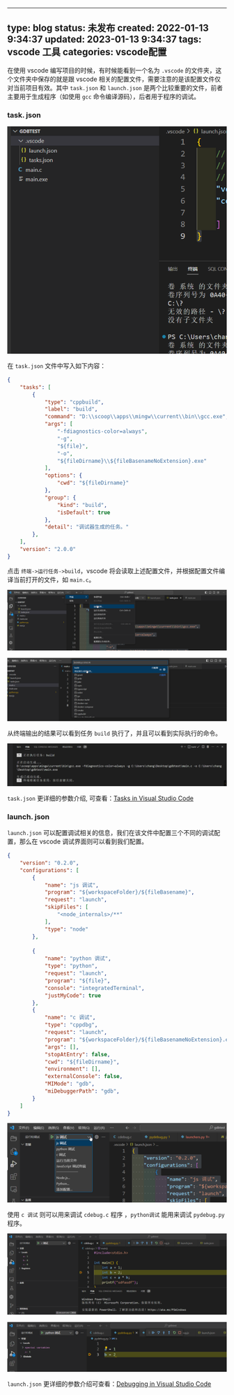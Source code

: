 
---
type: blog
status: 未发布
created: 2022-01-13 9:34:37
updated: 2023-01-13 9:34:37
tags: vscode 工具
categories: vscode配置 
---


在使用 vscode 编写项目的时候，有时候能看到一个名为 `.vscode` 的文件夹，这个文件夹中保存的就是跟 vscode 相关的配置文件，需要注意的是该配置文件仅对当前项目有效。其中 `task.json` 和 `launch.json` 是两个比较重要的文件，前者主要用于生成程序（如使用 `gcc` 命令编译源码），后者用于程序的调试。

### task. json

![](附件/VScode中的task.json和launch.json_image_1.png)

在 `task.json` 文件中写入如下内容：

```json
{
    "tasks": [
        {
            "type": "cppbuild",
            "label": "build",
            "command": "D:\\scoop\\apps\\mingw\\current\\bin\\gcc.exe",
            "args": [
                "-fdiagnostics-color=always",
                "-g",
                "${file}",
                "-o",
                "${fileDirname}\\${fileBasenameNoExtension}.exe"
            ],
            "options": {
                "cwd": "${fileDirname}"
            },
            "group": {
                "kind": "build",
                "isDefault": true
            },
            "detail": "调试器生成的任务。"
        },
    ],
    "version": "2.0.0"
}
```

点击 `终端->运行任务->build`，vscode 将会读取上述配置文件，并根据配置文件编译当前打开的文件，如 `main.c`。

![](附件/VScode中的task.json和launch.json_image_2.png)

![](附件/VScode中的task.json和launch.json_image_3.png)

从终端输出的结果可以看到任务 `build` 执行了，并且可以看到实际执行的命令。

![](附件/VScode中的task.json和launch.json_image_4.png)

`task.json` 更详细的参数介绍, 可查看：[Tasks in Visual Studio Code](https://code.visualstudio.com/docs/editor/tasks)

### launch. json

`launch.json` 可以配置调试相关的信息，我们在该文件中配置三个不同的调试配置，那么在 vscode 调试界面则可以看到我们配置。

```json
{
    "version": "0.2.0",
    "configurations": [
        {
            "name": "js 调试",
            "program": "${workspaceFolder}/${fileBasename}",
            "request": "launch",
            "skipFiles": [
                "<node_internals>/**"
            ],
            "type": "node"
        },

        {
            "name": "python 调试",
            "type": "python",
            "request": "launch",
            "program": "${file}",
            "console": "integratedTerminal",
            "justMyCode": true
        },
        {
            "name": "c 调试",
            "type": "cppdbg",
            "request": "launch",
            "program": "${workspaceFolder}/${fileBasenameNoExtension}.exe",
            "args": [],
            "stopAtEntry": false,
            "cwd": "${fileDirname}",
            "environment": [],
            "externalConsole": false,
            "MIMode": "gdb",
            "miDebuggerPath": "gdb",
        }
    ]
}
```

![](附件/VScode中的task.json和launch.json_image_5.png)

使用 `c 调试` 则可以用来调试 `cdebug.c` 程序 ，`python调试` 能用来调试 `pydebug.py` 程序。

![](附件/VScode中的task.json和launch.json_image_6.png)

![](附件/VScode中的task.json和launch.json_image_7.png)

`launch.json` 更详细的参数介绍可查看：[Debugging in Visual Studio Code](https://code.visualstudio.com/docs/editor/debugging)